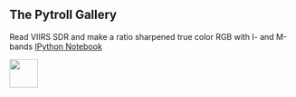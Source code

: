## The Pytroll Gallery

Read VIIRS SDR and make a ratio sharpened true color RGB with I- and M-bands
[IPython Notebook](https://nbviewer.jupyter.org/github/pytroll/pytroll-examples/blob/master/satpy/satpy_rayleigh_iband_enhanced.ipynb)

<img src="https://nbviewer.jupyter.org/github/pytroll/pytroll-examples/blob/master/satpy/viirs_true_color_201709231127_thumb.png" height="50">
